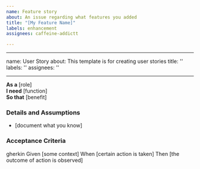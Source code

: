 ```yaml
---
name: Feature story
about: An issue regarding what features you added
title: "[My Feature Name]"
labels: enhancement
assignees: caffeine-addictt

---
```


---
name: User Story
about: This template is for creating user stories
title: ''
labels: ''
assignees: ''

---

**As a** [role]  
**I need** [function]  
**So that** [benefit]  

### Details and Assumptions
* [document what you know]      

### Acceptance Criteria     
gherkin 
Given [some context]
When [certain action is taken]
Then [the outcome of action is observed]
